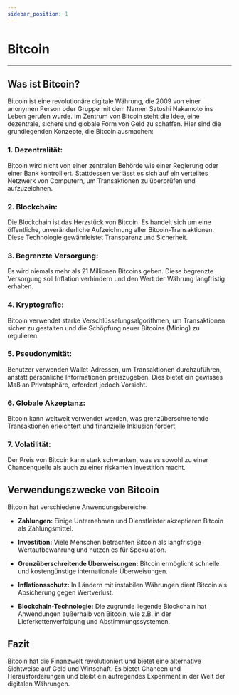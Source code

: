 ```yaml
---
sidebar_position: 1
---
```


# Bitcoin

---

## **Was ist Bitcoin?**

Bitcoin ist eine revolutionäre digitale Währung, die 2009 von einer anonymen
Person oder Gruppe mit dem Namen Satoshi Nakamoto ins Leben gerufen wurde. Im
Zentrum von Bitcoin steht die Idee, eine dezentrale, sichere und globale Form
von Geld zu schaffen. Hier sind die grundlegenden Konzepte, die Bitcoin
ausmachen:

### **1. Dezentralität:**

Bitcoin wird nicht von einer zentralen Behörde wie einer Regierung oder einer
Bank kontrolliert. Stattdessen verlässt es sich auf ein verteiltes Netzwerk von
Computern, um Transaktionen zu überprüfen und aufzuzeichnen.

### **2. Blockchain:**

Die Blockchain ist das Herzstück von Bitcoin. Es handelt sich um eine
öffentliche, unveränderliche Aufzeichnung aller Bitcoin-Transaktionen. Diese
Technologie gewährleistet Transparenz und Sicherheit.

### **3. Begrenzte Versorgung:**

Es wird niemals mehr als 21 Millionen Bitcoins geben. Diese begrenzte Versorgung
soll Inflation verhindern und den Wert der Währung langfristig erhalten.

### **4. Kryptografie:**

Bitcoin verwendet starke Verschlüsselungsalgorithmen, um Transaktionen sicher zu
gestalten und die Schöpfung neuer Bitcoins (Mining) zu regulieren.

### **5. Pseudonymität:**

Benutzer verwenden Wallet-Adressen, um Transaktionen durchzuführen, anstatt
persönliche Informationen preiszugeben. Dies bietet ein gewisses Maß an
Privatsphäre, erfordert jedoch Vorsicht.

### **6. Globale Akzeptanz:**

Bitcoin kann weltweit verwendet werden, was grenzüberschreitende Transaktionen
erleichtert und finanzielle Inklusion fördert.

### **7. Volatilität:**

Der Preis von Bitcoin kann stark schwanken, was es sowohl zu einer Chancenquelle
als auch zu einer riskanten Investition macht.

## **Verwendungszwecke von Bitcoin**

Bitcoin hat verschiedene Anwendungsbereiche:

- **Zahlungen:** Einige Unternehmen und Dienstleister akzeptieren Bitcoin als
  Zahlungsmittel.

- **Investition:** Viele Menschen betrachten Bitcoin als langfristige
  Wertaufbewahrung und nutzen es für Spekulation.

- **Grenzüberschreitende Überweisungen:** Bitcoin ermöglicht schnelle und
  kostengünstige internationale Überweisungen.

- **Inflationsschutz:** In Ländern mit instabilen Währungen dient Bitcoin als
  Absicherung gegen Wertverlust.

- **Blockchain-Technologie:** Die zugrunde liegende Blockchain hat Anwendungen
  außerhalb von Bitcoin, wie z.B. in der Lieferkettenverfolgung und
  Abstimmungssystemen.

## **Fazit**

Bitcoin hat die Finanzwelt revolutioniert und bietet eine alternative Sichtweise
auf Geld und Wirtschaft. Es bietet Chancen und Herausforderungen und bleibt ein
aufregendes Experiment in der Welt der digitalen Währungen.
